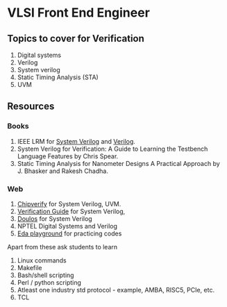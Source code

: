 # VLSI Front End Engineer

## Topics to cover for Verification
1. Digital systems
2. Verilog
3. System verilog
4. Static Timing Analysis (STA)
5. UVM

## Resources
### Books
1. IEEE LRM for [System Verilog](http://courses.eees.dei.unibo.it/LABMPHSENG/wp-content/uploads/2016/02/SystemVerilog_3.1a.pdf) and [Verilog](https://www.eg.bucknell.edu/~csci320/2016-fall/wp-content/uploads/2015/08/verilog-std-1364-2005.pdf).
2. System Verilog for Verification: A Guide to Learning the Testbench Language Features by Chris Spear.
3. Static Timing Analysis for Nanometer Designs A Practical Approach by J. Bhasker and Rakesh Chadha.

### Web
1. [Chipverify](https://www.chipverify.com/) for System Verilog, UVM.
2. [Verification Guide](https://verificationguide.com/) for System Verilog, 
3. [Doulos](https://www.doulos.com/knowhow/systemverilog/systemverilog-tutorials/) for System Verilog  
4. NPTEL Digital Systems and Verilog
5. [Eda playground](https://www.edaplayground.com/) for practicing codes

Apart from these ask students to learn
1. Linux commands 
2. Makefile
3. Bash/shell scripting
4. Perl / python scripting
5. Atleast one industry std protocol - example, AMBA, RISC5, PCIe, etc.
6. TCL
